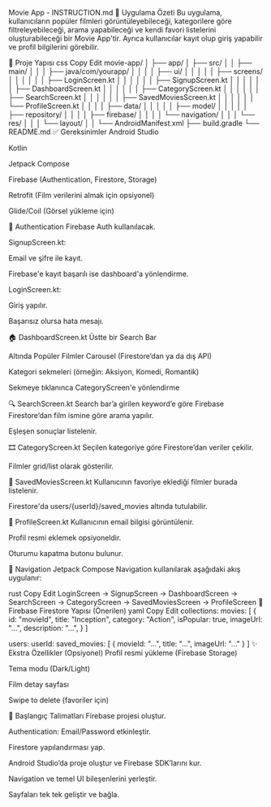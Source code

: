  Movie App - INSTRUCTION.md
📱 Uygulama Özeti
Bu uygulama, kullanıcıların popüler filmleri görüntüleyebileceği, kategorilere göre filtreleyebileceği, arama yapabileceği ve kendi favori listelerini oluşturabileceği bir Movie App'tir. Ayrıca kullanıcılar kayıt olup giriş yapabilir ve profil bilgilerini görebilir.

📂 Proje Yapısı
css
Copy
Edit
movie-app/
│
├── app/
│   ├── src/
│   │   ├── main/
│   │   │   ├── java/com/yourapp/
│   │   │   │   ├── ui/
│   │   │   │   │   ├── screens/
│   │   │   │   │   │   ├── LoginScreen.kt
│   │   │   │   │   │   ├── SignupScreen.kt
│   │   │   │   │   │   ├── DashboardScreen.kt
│   │   │   │   │   │   ├── CategoryScreen.kt
│   │   │   │   │   │   ├── SearchScreen.kt
│   │   │   │   │   │   ├── SavedMoviesScreen.kt
│   │   │   │   │   │   └── ProfileScreen.kt
│   │   │   │   ├── data/
│   │   │   │   │   ├── model/
│   │   │   │   │   ├── repository/
│   │   │   │   ├── firebase/
│   │   │   │   └── navigation/
│   │   │   └── res/
│   │   │       └── layout/
│   │   └── AndroidManifest.xml
├── build.gradle
└── README.md
✅ Gereksinimler
Android Studio

Kotlin

Jetpack Compose

Firebase (Authentication, Firestore, Storage)

Retrofit (Film verilerini almak için opsiyonel)

Glide/Coil (Görsel yükleme için)

🔐 Authentication
Firebase Auth kullanılacak.

SignupScreen.kt:

Email ve şifre ile kayıt.

Firebase'e kayıt başarılı ise dashboard'a yönlendirme.

LoginScreen.kt:

Giriş yapılır.

Başarısız olursa hata mesajı.

🏠 DashboardScreen.kt
Üstte bir Search Bar

Altında Popüler Filmler Carousel (Firestore’dan ya da dış API)

Kategori sekmeleri (örneğin: Aksiyon, Komedi, Romantik)

Sekmeye tıklanınca CategoryScreen'e yönlendirme

🔍 SearchScreen.kt
Search bar’a girilen keyword’e göre Firebase Firestore’dan film ismine göre arama yapılır.

Eşleşen sonuçlar listelenir.

🎞️ CategoryScreen.kt
Seçilen kategoriye göre Firestore’dan veriler çekilir.

Filmler grid/list olarak gösterilir.

💾 SavedMoviesScreen.kt
Kullanıcının favoriye eklediği filmler burada listelenir.

Firestore'da users/{userId}/saved_movies altında tutulabilir.

👤 ProfileScreen.kt
Kullanıcının email bilgisi görüntülenir.

Profil resmi eklemek opsiyoneldir.

Oturumu kapatma butonu bulunur.

🔁 Navigation
Jetpack Compose Navigation kullanılarak aşağıdaki akış uygulanır:

rust
Copy
Edit
LoginScreen -> SignupScreen
             -> DashboardScreen
                  -> SearchScreen
                  -> CategoryScreen
                  -> SavedMoviesScreen
                  -> ProfileScreen
🧠 Firebase Firestore Yapısı (Önerilen)
yaml
Copy
Edit
collections:
  movies: [
    {
      id: "movieId",
      title: "Inception",
      category: "Action",
      isPopular: true,
      imageUrl: "...",
      description: "...",
    }
  ]

  users:
    userId:
      saved_movies: [
        {
          movieId: "...",
          title: "...",
          imageUrl: "..."
        }
      ]
✨ Ekstra Özellikler (Opsiyonel)
Profil resmi yükleme (Firebase Storage)

Tema modu (Dark/Light)

Film detay sayfası

Swipe to delete (favoriler için)

🚀 Başlangıç Talimatları
Firebase projesi oluştur.

Authentication: Email/Password etkinleştir.

Firestore yapılandırması yap.

Android Studio’da proje oluştur ve Firebase SDK’larını kur.

Navigation ve temel UI bileşenlerini yerleştir.

Sayfaları tek tek geliştir ve bağla.